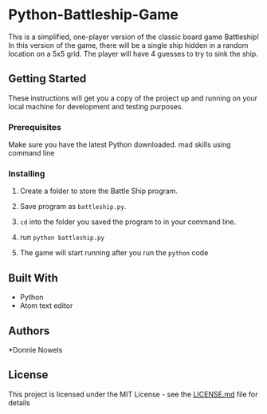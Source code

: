 # Python-Battleship-Game

This is a simplified, one-player version of the classic board game Battleship! In this version of the game, there will be a single ship hidden in a random location on a 5x5 grid. The player will have 4 guesses to try to sink the ship.

## Getting Started

These instructions will get you a copy of the project up and running on your local machine for development and testing purposes.

### Prerequisites

Make sure you have the latest Python downloaded.
mad skills using command line

### Installing

1. Create a folder to store the Battle Ship program.

2. Save program as `battleship.py`.

3. `cd` into the folder you saved the program to in your command line.  

4. run `python battleship.py`

5. The game will start running after you run the `python` code


## Built With

* Python
* Atom text editor

## Authors

*Donnie Nowels

## License

This project is licensed under the MIT License - see the [LICENSE.md](LICENSE.md) file for details
